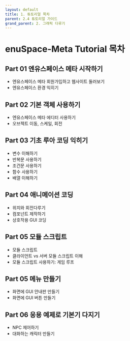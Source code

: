 ```yaml
---
layout: default
title: 1. 튜토리얼 목차
parent: 2.4 튜토리얼 가이드
grand_parent: 2. 그래픽 다루기
---
```


# enuSpace-Meta Tutorial 목차

## Part 01 엔유스페이스 메타 시작하기
- 엔유스페이스 메타 회원가입하고 웹사이트 둘러보기
- 엔유스페이스 환경 익히기

## Part 02 기본 객체 사용하기
- 엔유스페이스 메타 에디터 사용하기
- 오브젝트 이동, 스케일, 회전

## Part 03 기초 루아 코딩 익히기
- 변수 이해하기
- 반복문 사용하기
- 조건문 사용하기
- 함수 사용하기
- 배열 이해하기

## Part 04 애니메이션 코딩
- 위치와 회전다루기
- 컴포넌트 제작하기
- 상호작용 GUI 코딩

## Part 05 모듈 스크립트
- 모듈 스크립트
- 클라이언트 vs 서버 모듈 스크립트 이해
- 모듈 스크립트 사용하기: 게임 루프

## Part 05 메뉴 만들기
- 화면에 GUI 안내판 만들기
- 화면에 GUI 버튼 만들기

## Part 06 응용 예제로 기본기 다지기
- NPC 제어하기
- 대화하는 캐릭터 만들기

